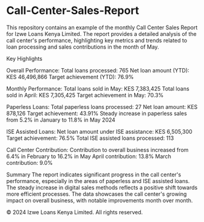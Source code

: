 # Call-Center-Sales-Report
This repository contains an example of the monthly Call Center Sales Report for Izwe Loans Kenya Limited. The report provides a detailed analysis of the call center's performance, highlighting key metrics and trends related to loan processing and sales contributions in the month of May.

Key Highlights

Overall Performance:
Total loans processed: 765
Net loan amount (YTD): KES 46,496,866
Target achievement (YTD): 76.9%

Monthly Performance:
Total loans sold in May: KES 7,383,425
Total loans sold in April: KES 7,305,425
Target achievement in May: 70.3%

Paperless Loans:
Total paperless loans processed: 27
Net loan amount: KES 878,126
Target achievement: 43.91%
Steady increase in paperless sales from 5.2% in January to 11.8% in May 2024

ISE Assisted Loans:
Net loan amount under ISE assistance: KES 6,505,300
Target achievement: 76.5%
Total ISE assisted loans processed: 113

Call Center Contribution:
Contribution to overall business increased from 6.4% in February to 16.2% in May
April contribution: 13.8%
March contribution: 9.0%

Summary
The report indicates significant progress in the call center's performance, especially in the areas of paperless and ISE assisted loans. The steady increase in digital sales methods reflects a positive shift towards more efficient processes. The data showcases the call center's growing impact on overall business, with notable improvements month over month.

© 2024 Izwe Loans Kenya Limited. All rights reserved.
